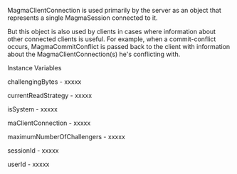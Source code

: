 MagmaClientConnection is used primarily by the server as an object that represents a single MagmaSession connected to it.

But this object is also used by clients in cases where information about other connected clients is useful.  For example, when a commit-conflict occurs, MagmaCommitConflict is passed back to the client with information about the MagmaClientConnection(s) he's conflicting with.

Instance Variables

challengingBytes
	- xxxxx

currentReadStrategy
	- xxxxx

isSystem
	- xxxxx

maClientConnection
	- xxxxx

maximumNumberOfChallengers
	- xxxxx

sessionId
	- xxxxx

userId
	- xxxxx
